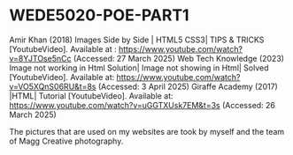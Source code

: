# WEDE5020-POE-PART1
Amir Khan (2018) Images Side by Side | HTML5 CSS3| TIPS & TRICKS [YoutubeVideo]. Available at : https://www.youtube.com/watch?v=8YJTOse5nCc (Accessed: 27 March 2025)
Web Tech Knowledge (2023) Image not working in Html Solution| Image not showing in Html| Solved [YoutubeVideo]. Available at: https://www.youtube.com/watch?v=VO5XQnS06RU&t=8s (Accessed: 3 April 2025)
Giraffe Academy (2017) |HTML| Tutorial [YoutubeVideo]. Available at: https://www.youtube.com/watch?v=uGGTXUsk7EM&t=3s (Accessed: 26 March 2025)

The pictures that are used on my websites are took by myself and the team of Magg Creative photography.